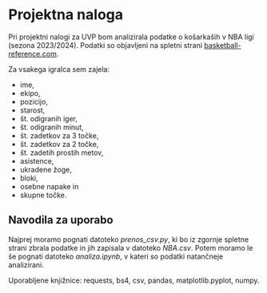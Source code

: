# Projektna naloga
Pri projektni nalogi za UVP bom analizirala podatke o košarkaših v NBA ligi (sezona 2023/2024). Podatki so objavljeni na spletni strani [basketball-reference.com](https://www.basketball-reference.com/leagues/NBA_2024_totals.html). 

Za vsakega igralca sem zajela: 
- ime, 
- ekipo, 
- pozicijo, 
- starost, 
- št. odigranih iger, 
- št. odigranih minut,
- št. zadetkov za 3 točke,
- št. zadetkov za 2 točke,
- št. zadetih prostih metov,
- asistence,
- ukradene žoge,
- bloki,
- osebne napake in
- skupne točke.

## Navodila za uporabo
Najprej moramo pognati datoteko *prenos_csv.py*, ki bo iz zgornje spletne strani zbrala podatke in jih zapisala v datoteko *NBA.csv*. Potem moramo le še pognati datoteko *analiza.ipynb*, v kateri so podatki natančneje analizirani.

Uporabljene knjižnice: requests, bs4, csv, pandas, matplotlib.pyplot, numpy.


